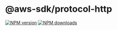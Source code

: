# @aws-sdk/protocol-http

[![NPM version](https://img.shields.io/npm/v/@aws-sdk/@aws-sdk/protocol-http/rc.svg)](https://www.npmjs.com/package/@aws-sdk/@aws-sdk/protocol-http)
[![NPM downloads](https://img.shields.io/npm/dm/@aws-sdk/@aws-sdk/protocol-http.svg)](https://www.npmjs.com/package/@aws-sdk/@aws-sdk/protocol-http)
